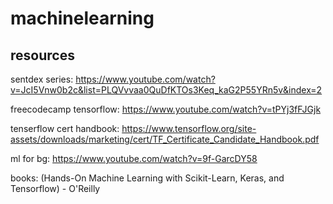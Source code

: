 # machinelearning

## resources
sentdex series:
https://www.youtube.com/watch?v=JcI5Vnw0b2c&list=PLQVvvaa0QuDfKTOs3Keq_kaG2P55YRn5v&index=2

freecodecamp tensorflow:
https://www.youtube.com/watch?v=tPYj3fFJGjk

tenserflow cert handbook:
https://www.tensorflow.org/site-assets/downloads/marketing/cert/TF_Certificate_Candidate_Handbook.pdf

ml for bg:
https://www.youtube.com/watch?v=9f-GarcDY58

books: 
(Hands-On Machine Learning with Scikit-Learn, Keras, and Tensorflow) - O'Reilly

